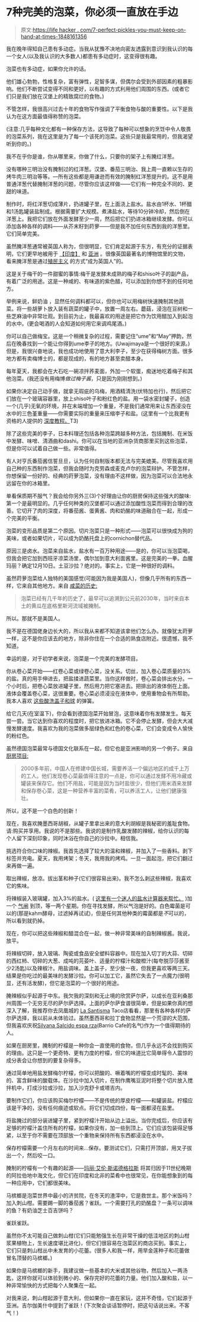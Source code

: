 # 7种完美的泡菜，你必须一直放在手边

> 原文:[https://life hacker . com/7-perfect-pickles-you-must-keep-on-hand-at-times-1848161356](https://lifehacker.com/7-perfect-pickles-you-must-keep-on-hand-at-all-times-1848161356)

我在晚年得知自己患有多动症。当我从犹豫不决地向密友透露到意识到我认识的每一个女人(以及我认识的大多数人)都患有多动症时，这变得很有趣。

泡菜也有多动症，如果你允许的话。

他们雄心勃勃，性格复杂，富有弹性，足智多谋，但偶尔会受到外部因素的粗暴影响。他们不断尝试变得不同和更好，以有趣的方式利用他们周围的东西。(或者它们只是我们放在汉堡上的精致腐烂的食物。)

不管怎样，我很高兴过去十年的食物写作强调了平衡食物与酸的重要性。以下是我认为在这方面最值得称赞的泡菜。

(注意:几乎每种文化都有一种保存方法，这导致了每种可以想象的烹饪中令人敬畏的泡菜系列，我在这里是为了每一个该死的泡菜。这些只是我最常用的，但我渴望听到你的。)

我不在乎你是谁，你从哪里来，你做了什么，只要你的架子上有腌红洋葱。

没有哪种三明治没有腌制过的红洋葱。汉堡、番茄三明治、我上周一直赖以生存的烤牛肉三明治等等。—所有这些都是用谦逊而有效的腌制红洋葱提升的。这不是用普通洋葱代替腌制洋葱的问题，尽管你应该这样做——它们有一种完全不同的、更甜的味道。

制作时，将红洋葱切成薄片，扔进罐子里，在上面浇上盐水。盐水由1杯水、1杯醋和1汤匙罐装盐制成。根据需要扩大规模。煮沸盐水，等待10分钟冷却，然后倒在洋葱上。我把它们放在外面发酵至少一周，然后把它们扔进冰箱继续发酵。你可以添加各种各样的调料——从芥末籽到莳萝——但是我不加任何东西到我的洋葱里。它们简单完美。

虽然腌洋葱通常被英国人称为，但很明显，它们肯定起源于东方，有充分的证据表明，它们更早地被用于 [【印度】](https://theculturetrip.com/asia/india/articles/a-brief-history-of-the-humble-indian-pickle/) 和 [亚洲](http://www.nyfoodmuseum.org/_pasia.htm) 。很像英国最著名的博物馆里的文物，看来腌洋葱是通过[殖民主义](https://savoringthepast.net/2015/08/01/pickling-onions-in-18th-century-england/) 的方式“成为英国人”的。

这是关于梅干的一件甜蜜的事情:梅干是发酵未成熟的梅子和shiso叶子的副产品，有着广泛的用途。这是一种咸的、有味道的紫色醋，可以添加到你想不到的任何地方。

举例来说，鲜奶油 ，显然任何调料都可以，但你也可以用梅树快速腌制其他蔬菜。将一些胡萝卜放入装有蔬菜的罐子中，放置一周左右。蘑菇，浸泡在豆树和一些芝麻油中非常壮观。到目前为止，我最喜欢的用途是把它作为饮用醋加入到起泡的水中。(更会喝酒的人会知道如何用它来调鸡尾酒。)

你可以自己做梅宝。这是一个稍微复杂的过程，需要记住“ume”和“May”押韵，然后在晚春找到一个能让你得到ume李子的地方。(Uwajimaya是一个很好的来源。)但是，我很兴奋地说，我也成功地使用了意大利李子，至少在获得梅树方面。很多地方都有卖梅博士的，都是现成的，有的地方甚至卖醋本身。

每年夏天，我都会在大石吃一碗凉拌荞麦面，外加一个软蛋，痴迷地吃着梅子和其他泡菜。(我还没有用梅博*做过梅子酱*，只是因为刚刚想到。)

如果你决定自己动手做，就拿无瑕疵的乌梅，用酒精清洗(伏特加也行)，然后把它们放在一个玻璃容器里，放上shiso叶子和粉红色的盐。用一袋水密封罐子，创造一个(几乎)无氧的环境，并在末端增加一个重量，不是我们通常用来让东西浸没在水中的三色堇重量——你需要实际的重量来压缩李子和盐。(这里有一个比我更有资格的人提供的 [深度教程。](https://www.justonecookbook.com/how-to-make-umeboshi/)T3) 

除了这些完美的李子，日本料理还包括各种泡菜跨越多种方法，包括腌制、在米饭中发酵、味噌、清酒曲和dashi。你可以在当地的亚洲杂货商那里买到这些泡菜，但是你可以试着自己做一些。非常值得。

有人对亨氏番茄酱信誓旦旦，认为任何自制版本都无法与完美媲美。尽管我喜欢用自己种的东西制作泡菜，但我会随时为克劳森或麦克卢尔的泡菜辩护。不管怎样，你想保留一份好的、经典的莳萝泡菜，没有理由不这样做，因为泡菜可以合法地永远留在你的冰箱里。

单看保质期不服气？我会给你另外三(3)个好理由让你的厨房保持这些强大的酸味:第一个是最明显的。几乎任何种类的汉堡都可以通过添加酸性泡菜而得到合理的改善。它切开了肉的深度，将番茄酱、蛋黄酱、肉和奶酪的味道融合在一起，形成一个完美的平衡。

泡菜的变形品质是第二个原因。切片泡菜只是一种形式——泡菜可以很快成为狗的美味，或者如果切片，可以成为奶酪托盘上的cornichon替代品。

原因三是卤水。泡菜来自盐水，盐水有一百万种用途——是的，你可以当泡菜喝，但我会把它加到西班牙凉菜汤里，偶尔加到意大利面酱里。这是完美的一拳。血腥玛丽？确定12月10日。土豆沙拉？绝对的。事实上，它是一种很好的调料。

虽然莳萝泡菜给人独特的美国感觉(可能因为我是美国人)，但像几乎所有的东西一样，它来自其他地方。来自 [咸菜的历史:](https://www.pbs.org/food/the-history-kitchen/history-pickles/)

> 泡菜已经有几千年的历史了，最早可以追溯到公元前2030年，当时来自本土的黄瓜在底格里斯河流域被腌制。

所以。那就不是美国人。

我不是在德国佬身边长大的，所以我从来都不知道该拿他们怎么办。就像犹太莳萝一样，这不是你应该去的地方，除非你住在一个合适的熟食店附近。很遗憾，我不知道。

幸运的是，对于初学者来说，泡菜是一个完美的发酵项目。

你从卷心菜开始——红卷心菜或绿卷心菜，没关系。切丝，加入卷心菜质量的3%的盐。真的用手伸进去，把盐揉进蔬菜里。当你这样做时，卷心菜会排出水分。一个小时后，把卷心菜放进罐子里，然后用力把它塞进去。把排出的液体倒在上面。液体会覆盖卷心菜，这很重要。卷心菜必须浸没在液体中，使用重物会有所帮助。我本人喜欢 [这些酸洗盖子和球](https://www.farmandfleet.com/products/1316699-ball-2-pack-fermentation-replacement-pack.html) 的弹簧。

给它几天(在室温下)，你会看到德国泡菜开始冒泡，这意味着你有发酵发生。每天尝一尝。当它达到你喜欢的程度时，把它放进冰箱。它不会停止发酵，但会大大减慢发酵速度。我喜欢为我的泡菜做多层绿色和红色的卷心菜，它们会变成令人愉快的粉红色。

虽然德国泡菜最常与德国文化联系在一起，但它也是亚洲影响的另一个例子。来自 [厨房项目:](https://kitchenproject.com/history/sauerkraut.htm)

> 2000多年前，中国人在修建中国长城，需要养活一个偏远地区的成千上万的工人。他们发现卷心菜最值得注意的一点是，你可以通过发酵不用冷藏或罐装来保存它。他们不用盐，可能是因为当时盐很少，但他们用米酒来发酵和保存卷心菜，这是一种营养丰富的菜肴，可以养活工人，让他们健康强壮。

所以，这不是一个白色的创新！

现在，我喜欢腌墨西哥胡椒，从罐子里拿出来的意大利胡椒是我秘密的羞耻食物。请:购买并享用。我说的不是那些。我说的是制作乳酸发酵的辣椒，给你认识的每个人留下深刻印象，同时沐浴在你自己的沙拉中。相信我。

挑选符合你口味的辣椒。我首先选择了较大的温和辣椒，并加入了一些香料。剥下标签并充电。夏天，我用烤架；冬天，我用我的烤鸡。一旦一面起泡，把它们翻过来再做一遍。

取出辣椒，放凉。拔出茎和种子(它们很容易出来)。我不怎么剥这些辣椒，我喜欢它的焦味。

将辣椒装入玻璃罐，加入3%的盐水。( [这里有一个迷人的盐水计算器来帮忙。](https://myfermentedfoods.com/tools/brine-calculator/) )加一个 [气闸](https://www.culturedfoodlife.com/store/product/airlock-lid-for-mason-jars/) 到顶，等一两个星期。你在寻找发酵，所以气泡是好的。白色霉菌是可以的(那是kahm酵母，过滤掉再试试)，但是任何其他种类的霉菌都是*不*可以的，所以看到就扔掉。

现在，你可以把这些辣椒和醋混合在一起，做一种非常美味的自制辣椒酱。我说，放平。

将辣椒切碎，放入玻璃、陶瓷或食品安全塑料容器中。现在加入切丁的大蒜、切碎的西红柿、切碎的大葱、成吨的芫荽叶、适量的柠檬汁和酸橙汁(每夸脱莎莎酱至少2汤匙)以及辣椒汁。用盐调味。盖上盖子，至少放一夜，但我更喜欢等两三天。结果是你吃过的最美味的发酵沙拉。你可以加工它，虽然它失去了一点魔力(很明显，还有活发酵)，但它是泡菜的一个很好的用途。

腌辣椒似乎起源于中东。我欠我的深刻和无止境的欣赏萨尔萨，以成长在亚利桑那州周围一个无穷无尽的萨尔萨选择。上面的萨尔萨食谱很简单，但是如果你真的想深入了解，我推荐你去凤凰城的 [La Santisma](https://lasantisimagourmet.com/) Taco店看看，那里有各种各样的萨尔萨选择，我以前从未体验过。虽然墨西哥和拉丁食物显然是一个荒谬的大范围，但我喜欢庆祝[Silvana Salcido espa rza](https://www.instagram.com/chefsilvana/?hl=en)(Barrio Cafe的名气)作为一个值得期待的人。

如果在厨房里，腌制的柠檬是一种你会一直使用的食物，但几乎永远不会找到购买的理由。这只是一个更奇特、更有力度的柠檬，但它的味道比它简单得令人震惊的成分表会让你想到的要复杂得多。

通过简单地用盐发酵梅尔柠檬，你可以把酸的、噘着嘴的柠檬变成时髦的、美味的、富含鲜味的酸载体。在沙拉中加入切片，在制作鹰嘴豆泥时将整个切片放入搅拌机中，打成沙拉或沙拉，加入沙克舒卡或塔吉内。

要制作它们，你应该购买梅尔柠檬——不是传统的厚皮柠檬——和罐装盐。柠檬应该是干净的，没有任何痕迹或软点。将它们切成四份，每一面都浸在盐里。

将盐腌过的部分装进罐子里，紧到柠檬汁开始从边上溢出。当你完成后，你应该有足够的柠檬汁盖住所有的柠檬，如果你没有，加一些到顶上。它们应该包装得足够紧，以至于你不需要在顶部放一个重物来保持所有东西都浸没在水中。

保存柠檬需要一个月左右的时间来…保存。要测试它们，只需打开顶部，用叉子拔出一个，然后咬一口。

腌制的柠檬有一个有趣的起源——[玛丽·艾伦·斯诺德格拉斯](https://www.amazon.com/Encyclopedia-Kitchen-History-Ellen-Snodgrass/dp/1579583806?asc_campaign=InlineText&asc_refurl=https://lifehacker.com/7-perfect-pickles-you-must-keep-on-hand-at-all-times-1848161356&asc_source=&asin=1579583806&depth=1&format=4&revisionId=&tag=kinjalifehackerlink-20) 将其归因于11世纪晚期的阿拉伯地中海文化，但它们在印度和北非的菜肴中也很常见，在你能想象到的每一种应用中，它们都很美味。

马槟榔是泡菜世界中最小的济贫院，在冬天的渣滓中，它是救世主。那个米饭吗？加入刺山柑。需要踢一脚的番茄酱？雀跃。一个需要打孔的奶酪盘？一条可以调味的鱼？有奶油芝士百吉饼吗？

雀跃雀跃。

虽然你不太可能自己做刺山柑(它们只能勉强生长在非常干燥的低洼地区的刺山柑浆果植物上，生长速度堪比进化)，但它们很容易在泡菜区的商店买到。事实上，它们只是刺山柑丛中未发育的小花蕾。(很多人和我一样，用旱金莲种子和花蕾做冒名顶替的马槟榔。)

如果你是马槟榔的新手，我建议做一些基本的大米或其他谷物，然后加入一两汤匙，这样你就可以体验到微小的、保存完好的花蕾的力量。他们加入酸和盐，以一种非常愉快的方式把每个人聚集在一起。

对我来说，刺山柑起源于意大利，但如果你一直在家玩，这并不奇怪，它们起源于亚洲。吉尔伽美什中提到了雀跃！(下次聚会谈话暂停时，把这句话说出来。不客气！)